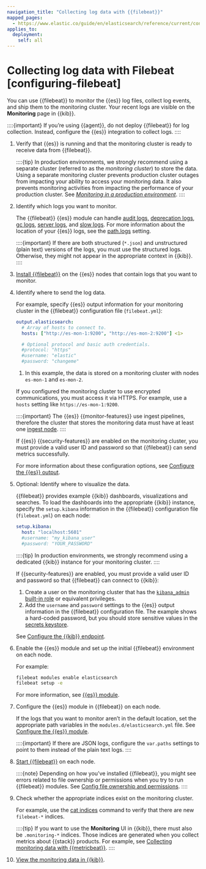 ```yaml
---
navigation_title: "Collecting log data with {{filebeat}}"
mapped_pages:
  - https://www.elastic.co/guide/en/elasticsearch/reference/current/configuring-filebeat.html
applies_to:
  deployment:
    self: all
---
```




# Collecting log data with Filebeat [configuring-filebeat]


You can use {{filebeat}} to monitor the {{es}} log files, collect log events, and ship them to the monitoring cluster. Your recent logs are visible on the **Monitoring** page in {{kib}}.

::::{important}
If you’re using {{agent}}, do not deploy {{filebeat}} for log collection. Instead, configure the {{es}} integration to collect logs.
::::


1. Verify that {{es}} is running and that the monitoring cluster is ready to receive data from {{filebeat}}.

    ::::{tip}
    In production environments, we strongly recommend using a separate cluster (referred to as the *monitoring cluster*) to store the data. Using a separate monitoring cluster prevents production cluster outages from impacting your ability to access your monitoring data. It also prevents monitoring activities from impacting the performance of your production cluster. See [*Monitoring in a production environment*](elasticsearch-monitoring-self-managed.md).
    ::::

2. Identify which logs you want to monitor.

    The {{filebeat}} {{es}} module can handle [audit logs](../../security/logging-configuration/logfile-audit-output.md), [deprecation logs](../logging-configuration/elasticsearch-log4j-configuration-self-managed.md#deprecation-logging), [gc logs](elasticsearch://reference/elasticsearch/jvm-settings.md#gc-logging), [server logs](../logging-configuration/elasticsearch-log4j-configuration-self-managed.md), and [slow logs](elasticsearch://reference/elasticsearch/index-settings/slow-log.md). For more information about the location of your {{es}} logs, see the [path.logs](../../deploy/self-managed/important-settings-configuration.md#path-settings) setting.

    ::::{important}
    If there are both structured (`*.json`) and unstructured (plain text) versions of the logs, you must use the structured logs. Otherwise, they might not appear in the appropriate context in {{kib}}.
    ::::

3. [Install {{filebeat}}](beats://reference/filebeat/filebeat-installation-configuration.md) on the {{es}} nodes that contain logs that you want to monitor.
4. Identify where to send the log data.

    For example, specify {{es}} output information for your monitoring cluster in the {{filebeat}} configuration file (`filebeat.yml`):

    ```yaml
    output.elasticsearch:
      # Array of hosts to connect to.
      hosts: ["http://es-mon-1:9200", "http://es-mon-2:9200"] <1>

      # Optional protocol and basic auth credentials.
      #protocol: "https"
      #username: "elastic"
      #password: "changeme"
    ```

    1. In this example, the data is stored on a monitoring cluster with nodes `es-mon-1` and `es-mon-2`.


    If you configured the monitoring cluster to use encrypted communications, you must access it via HTTPS. For example, use a `hosts` setting like `https://es-mon-1:9200`.

    ::::{important}
    The {{es}} {{monitor-features}} use ingest pipelines, therefore the cluster that stores the monitoring data must have at least one [ingest node](../../../manage-data/ingest/transform-enrich/ingest-pipelines.md).
    ::::


    If {{es}} {{security-features}} are enabled on the monitoring cluster, you must provide a valid user ID and password so that {{filebeat}} can send metrics successfully.

    For more information about these configuration options, see [Configure the {{es}} output](beats://reference/filebeat/elasticsearch-output.md).

5. Optional: Identify where to visualize the data.

    {{filebeat}} provides example {{kib}} dashboards, visualizations and searches. To load the dashboards into the appropriate {{kib}} instance, specify the `setup.kibana` information in the {{filebeat}} configuration file (`filebeat.yml`) on each node:

    ```yaml
    setup.kibana:
      host: "localhost:5601"
      #username: "my_kibana_user"
      #password: "YOUR_PASSWORD"
    ```

    ::::{tip}
    In production environments, we strongly recommend using a dedicated {{kib}} instance for your monitoring cluster.
    ::::


    If {{security-features}} are enabled, you must provide a valid user ID and password so that {{filebeat}} can connect to {{kib}}:

    1. Create a user on the monitoring cluster that has the [`kibana_admin` built-in role](../../users-roles/cluster-or-deployment-auth/built-in-roles.md) or equivalent privileges.
    2. Add the `username` and `password` settings to the {{es}} output information in the {{filebeat}} configuration file. The example shows a hard-coded password, but you should store sensitive values in the [secrets keystore](beats://reference/filebeat/keystore.md).

    See [Configure the {{kib}} endpoint](beats://reference/filebeat/setup-kibana-endpoint.md).

6. Enable the {{es}} module and set up the initial {{filebeat}} environment on each node.

    For example:

    ```sh
    filebeat modules enable elasticsearch
    filebeat setup -e
    ```

    For more information, see [{{es}} module](beats://reference/filebeat/filebeat-module-elasticsearch.md).

7. Configure the {{es}} module in {{filebeat}} on each node.

    If the logs that you want to monitor aren’t in the default location, set the appropriate path variables in the `modules.d/elasticsearch.yml` file. See [Configure the {{es}} module](beats://reference/filebeat/filebeat-module-elasticsearch.md#configuring-elasticsearch-module).

    ::::{important}
    If there are JSON logs, configure the `var.paths` settings to point to them instead of the plain text logs.
    ::::

8. [Start {{filebeat}}](beats://reference/filebeat/filebeat-starting.md) on each node.

    ::::{note}
    Depending on how you’ve installed {{filebeat}}, you might see errors related to file ownership or permissions when you try to run {{filebeat}} modules. See [Config file ownership and permissions](beats://reference/libbeat/config-file-permissions.md).
    ::::

9. Check whether the appropriate indices exist on the monitoring cluster.

    For example, use the [cat indices](https://www.elastic.co/docs/api/doc/elasticsearch/operation/operation-cat-indices) command to verify that there are new `filebeat-*` indices.

    ::::{tip}
    If you want to use the **Monitoring** UI in {{kib}}, there must also be `.monitoring-*` indices. Those indices are generated when you collect metrics about {{stack}} products. For example, see [Collecting monitoring data with {{metricbeat}}](collecting-monitoring-data-with-metricbeat.md).
    ::::

10. [View the monitoring data in {{kib}}](kibana-monitoring-data.md).

